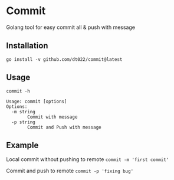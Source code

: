 # Commit

Golang tool for easy commit all & push with message 

## Installation
`go install -v github.com/dt022/commit@latest`

## Usage
`commit -h`

```
Usage: commit [options]
Options:
  -m string
        Commit with message
  -p string
        Commit and Push with message
```

## Example
Local commit without pushing to remote
`commit -m 'first commit'`

Commit and push to remote
`commit -p 'fixing bug'`
